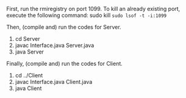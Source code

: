 First, run the rmiregistry on port 1099.
To kill an already existing port, execute the following command: sudo kill `sudo lsof -t -i:1099`

Then, (compile and) run the codes for Server.
1. cd Server
2. javac Interface.java Server.java 
3. java Server

Finally, (compile and) run the codes for Client.
1. cd ../Client
2. javac Interface.java Client.java 
3. java Client
